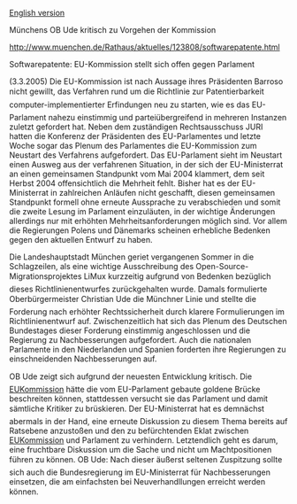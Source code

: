 [ English version](Muenchen050303En "wikilink")

Münchens OB Ude kritisch zu Vorgehen der Kommission

<http://www.muenchen.de/Rathaus/aktuelles/123808/softwarepatente.html>

Softwarepatente: EU-Kommission stellt sich offen gegen Parlament

(3.3.2005) Die EU-Kommission ist nach Aussage ihres Präsidenten Barroso
nicht gewillt, das Verfahren rund um die Richtlinie zur
Patentierbarkeit computer-implementierter Erfindungen neu zu starten,
wie es das EU-Parlament nahezu einstimmig und parteiübergreifend in
mehreren Instanzen zuletzt gefordert hat. Neben dem zuständigen
Rechtsausschuss JURI hatten die Konferenz der Präsidenten des
EU-Parlamentes und letzte Woche sogar das Plenum des Parlamentes die
EU-Kommission zum Neustart des Verfahrens aufgefordert. Das EU-Parlament
sieht im Neustart einen Ausweg aus der verfahrenen Situation, in der
sich der EU-Ministerrat an einen gemeinsamen Standpunkt vom Mai 2004
klammert, dem seit Herbst 2004 offensichtlich die Mehrheit fehlt. Bisher
hat es der EU-Ministerrat in zahlreichen Anläufen nicht geschafft,
diesen gemeinsamen Standpunkt formell ohne erneute Aussprache zu
verabschieden und somit die zweite Lesung im Parlament einzuläuten, in
der wichtige Änderungen allerdings nur mit erhöhten
Mehrheitsanforderungen möglich sind. Vor allem die Regierungen Polens
und Dänemarks scheinen erhebliche Bedenken gegen den aktuellen Entwurf
zu haben.

Die Landeshauptstadt München geriet vergangenen Sommer in die
Schlagzeilen, als eine wichtige Ausschreibung des
Open-Source-Migrationsprojektes LiMux kurzzeitig aufgrund von Bedenken
bezüglich dieses Richtlinienentwurfes zurückgehalten wurde. Damals
formulierte Oberbürgermeister Christian Ude die Münchner Linie und
stellte die Forderung nach erhöhter Rechtssicherheit durch klarere
Formulierungen im Richtlinienentwurf auf. Zwischenzeitlich hat sich das
Plenum des Deutschen Bundestages dieser Forderung einstimmig
angeschlossen und die Regierung zu Nachbesserungen aufgefordert. Auch
die nationalen Parlamente in den Niederlanden und Spanien forderten ihre
Regierungen zu einschneidenden Nachbesserungen auf.

OB Ude zeigt sich aufgrund der neuesten Entwicklung kritisch. Die
[EUKommission](EUKommission "wikilink") hätte die vom EU-Parlament
gebaute goldene Brücke beschreiten können, stattdessen versucht sie das
Parlament und damit sämtliche Kritiker zu brüskieren. Der
EU-Ministerrat hat es demnächst abermals in der Hand, eine erneute
Diskussion zu diesem Thema bereits auf Ratsebene anzustoßen und den zu
befürchtenden Eklat zwischen [EUKommission](EUKommission "wikilink") und
Parlament zu verhindern. Letztendlich geht es darum, eine fruchtbare
Diskussion um die Sache und nicht um Machtpositionen führen zu können.
OB Ude: Nach dieser äußerst seltenen Zuspitzung sollte sich auch die
Bundesregierung im EU-Ministerrat für Nachbesserungen einsetzen, die am
einfachsten bei Neuverhandllungen erreicht werden können.
